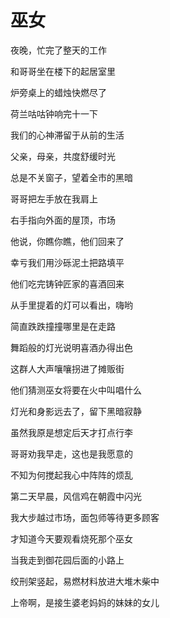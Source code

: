    

# 巫女

夜晚，忙完了整天的工作

和哥哥坐在楼下的起居室里

炉旁桌上的蜡烛快燃尽了

荷兰咕咕钟响完十一下

我们的心神滞留于从前的生活

父亲，母亲，共度舒缓时光

总是不关窗子，望着全市的黑暗

哥哥把左手放在我肩上

右手指向外面的屋顶，市场

他说，你瞧你瞧，他们回来了

幸亏我们用沙砾泥土把路填平

他们吃完铸钟匠家的喜酒回来

从手里提着的灯可以看出，嗨哟

简直跌跌撞撞哪里是在走路

舞蹈般的灯光说明喜酒办得出色

这群人大声嚷嚷拐进了摊贩街

他们猜测巫女将要在火中叫唱什么

灯光和身影远去了，留下黑暗寂静

虽然我原是想定后天才打点行李

哥哥劝我早走，这也是我愿意的

不知为何搅起我心中阵阵的烦乱

第二天早晨，风信鸡在朝霞中闪光

我大步越过市场，面包师等待更多顾客

才知道今天要观看烧死那个巫女

当我走到御花园后面的小路上

绞刑架竖起，易燃材料放进大堆木柴中

上帝啊，是接生婆老妈妈的妹妹的女儿
